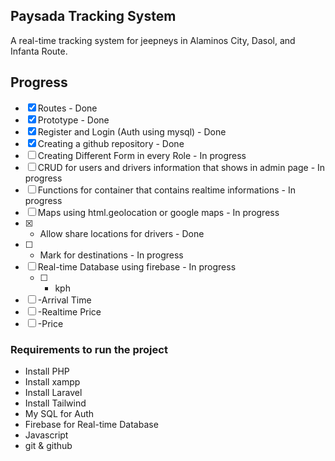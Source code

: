 
## Paysada Tracking System

A real-time tracking system for jeepneys in Alaminos City, Dasol, and Infanta Route. 




## Progress

- [x] Routes - Done
- [x] Prototype - Done
- [x] Register and Login (Auth using mysql) - Done
- [x] Creating a github repository - Done
- [ ] Creating Different Form in every Role - In progress
- [ ] CRUD for users and drivers information that shows in admin page - In progress
- [ ] Functions for container that contains realtime informations - In progress
- [ ] Maps using html.geolocation or google maps - In progress
 - [x]    - Allow share locations for drivers - Done
 - [ ]    - Mark for destinations - In progress
- [ ] Real-time Database using firebase - In progress
  - [ ]   - kph
 - [ ]    -Arrival Time
  - [ ]   -Realtime Price
  - [ ]   -Price

### Requirements to run the project

- Install PHP
- Install xampp
- Install Laravel
- Install Tailwind
- My SQL for Auth
- Firebase for Real-time Database
- Javascript
- git & github


